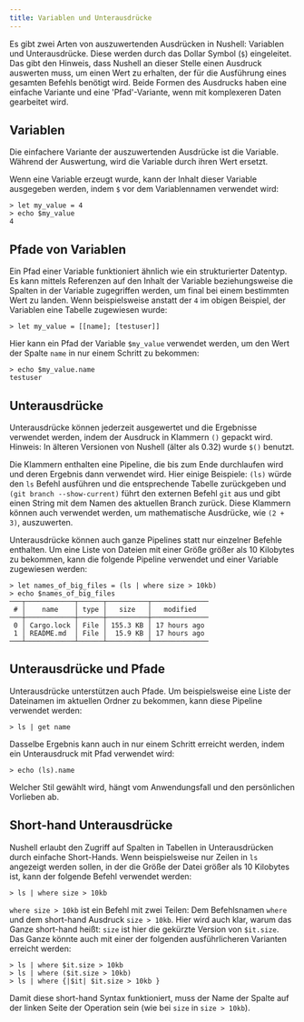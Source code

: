 ```yaml
---
title: Variablen und Unterausdrücke
---
```


Es gibt zwei Arten von auszuwertenden Ausdrücken in Nushell: Variablen und Unterausdrücke. Diese werden durch das Dollar Symbol (`$`) eingeleitet. Das gibt den Hinweis, dass Nushell an dieser Stelle einen Ausdruck auswerten muss, um einen Wert zu erhalten, der für die Ausführung eines gesamten Befehls benötigt wird. Beide Formen des Ausdrucks haben eine einfache Variante und eine 'Pfad'-Variante, wenn mit komplexeren Daten gearbeitet wird.

## Variablen

Die einfachere Variante der auszuwertenden Ausdrücke ist die Variable. Während der Auswertung, wird die Variable durch ihren Wert ersetzt.

Wenn eine Variable erzeugt wurde, kann der Inhalt dieser Variable ausgegeben werden, indem `$` vor dem Variablennamen verwendet wird:

```nu
> let my_value = 4
> echo $my_value
4
```

## Pfade von Variablen

Ein Pfad einer Variable funktioniert ähnlich wie ein strukturierter Datentyp. Es kann mittels Referenzen auf den Inhalt der Variable beziehungsweise die Spalten in der Variable zugegriffen werden, um final bei einem bestimmten Wert zu landen. Wenn beispielsweise anstatt der `4` im obigen Beispiel, der Variablen eine Tabelle zugewiesen wurde:

```nu
> let my_value = [[name]; [testuser]]
```

Hier kann ein Pfad der Variable `$my_value` verwendet werden, um den Wert der Spalte `name` in nur einem Schritt zu bekommen:

```nu
> echo $my_value.name
testuser
```

## Unterausdrücke

Unterausdrücke können jederzeit ausgewertet und die Ergebnisse verwendet werden, indem der Ausdruck in Klammern `()` gepackt wird. Hinweis: In älteren Versionen von Nushell (älter als 0.32) wurde `$()` benutzt.

Die Klammern enthalten eine Pipeline, die bis zum Ende durchlaufen wird und deren Ergebnis dann verwendet wird. Hier einige Beispiele: `(ls)` würde den `ls` Befehl ausführen und die entsprechende Tabelle zurückgeben und `(git branch --show-current)` führt den externen Befehl `git` aus und gibt einen String mit dem Namen des aktuellen Branch zurück. Diese Klammern können auch verwendet werden, um mathematische Ausdrücke, wie `(2 + 3)`, auszuwerten.

Unterausdrücke können auch ganze Pipelines statt nur einzelner Befehle enthalten. Um eine Liste von Dateien mit einer Größe größer als 10 Kilobytes zu bekommen, kann die folgende Pipeline verwendet und einer Variable zugewiesen werden:

```nu
> let names_of_big_files = (ls | where size > 10kb)
> echo $names_of_big_files
───┬────────────┬──────┬──────────┬──────────────
 # │    name    │ type │   size   │   modified
───┼────────────┼──────┼──────────┼──────────────
 0 │ Cargo.lock │ File │ 155.3 KB │ 17 hours ago
 1 │ README.md  │ File │  15.9 KB │ 17 hours ago
───┴────────────┴──────┴──────────┴──────────────
```

## Unterausdrücke und Pfade

Unterausdrücke unterstützen auch Pfade. Um beispielsweise eine Liste der Dateinamen im aktuellen Ordner zu bekommen, kann diese Pipeline verwendet werden:

```nu
> ls | get name
```

Dasselbe Ergebnis kann auch in nur einem Schritt erreicht werden, indem ein Unterausdruck mit Pfad verwendet wird:

```nu
> echo (ls).name
```

Welcher Stil gewählt wird, hängt vom Anwendungsfall und den persönlichen Vorlieben ab.

## Short-hand Unterausdrücke

Nushell erlaubt den Zugriff auf Spalten in Tabellen in Unterausdrücken durch einfache Short-Hands. Wenn beispielsweise nur Zeilen in `ls` angezeigt werden sollen, in der die Größe der Datei größer als 10 Kilobytes ist, kann der folgende Befehl verwendet werden:

```nu
> ls | where size > 10kb
```

`where size > 10kb` ist ein Befehl mit zwei Teilen: Dem Befehlsnamen `where` und dem short-hand Ausdruck `size > 10kb`. Hier wird auch klar, warum das Ganze short-hand heißt: `size` ist hier die gekürzte Version von `$it.size`. Das Ganze könnte auch mit einer der folgenden ausführlicheren Varianten erreicht werden:

```nu
> ls | where $it.size > 10kb
> ls | where ($it.size > 10kb)
> ls | where {|$it| $it.size > 10kb }
```

Damit diese short-hand Syntax funktioniert, muss der Name der Spalte auf der linken Seite der Operation sein (wie bei `size` in `size > 10kb`).
